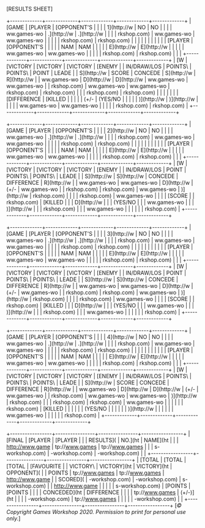 
[RESULTS SHEET]

+-------------+-------------+-------------+-------------+-------------+
| [GAME       | [PLAYER     | [OPPONENT'S |             |             |
| 1](http://w | NO          | NO          |             |             |
| ww.games-wo | .](http://w | .](http://w |             |             |
| rkshop.com) | ww.games-wo | ww.games-wo |             |             |
|             | rkshop.com) | rkshop.com) |             |             |
|             |             |             |             |             |
|             | [PLAYER     | [OPPONENT'S |             |             |
|             | NAM         | NAM         |             |             |
|             | E](http://w | E](http://w |             |             |
|             | ww.games-wo | ww.games-wo |             |             |
|             | rkshop.com) | rkshop.com) |             |             |
+-------------+-------------+-------------+-------------+-------------+
| [W          | [VICTORY    | [VICTORY    | [VICTORY    | [ENEMY      |
| IN/DRAW/LOS | POINTS\     | POINTS\     | POINT       | LEADE       |
| S](http://w | SCORE       | CONCEDE     | S](http://w | R](http://w |
| ww.games-wo | D](http://w | D](http://w | ww.games-wo | ww.games-wo |
| rkshop.com) | ww.games-wo | ww.games-wo | rkshop.com) | rkshop.com) |
|             | rkshop.com) | rkshop.com) |             |             |
|             |             |             | [DIFFERENCE | [KILLED     |
|             |             |             | (+/-        | (YES/NO     |
|             |             |             | )](http://w | )](http://w |
|             |             |             | ww.games-wo | ww.games-wo |
|             |             |             | rkshop.com) | rkshop.com) |
+-------------+-------------+-------------+-------------+-------------+

+-------------+-------------+-------------+-------------+-------------+
| [GAME       | [PLAYER     | [OPPONENT'S |             |             |
| 2](http://w | NO          | NO          |             |             |
| ww.games-wo | .](http://w | .](http://w |             |             |
| rkshop.com) | ww.games-wo | ww.games-wo |             |             |
|             | rkshop.com) | rkshop.com) |             |             |
|             |             |             |             |             |
|             | [PLAYER     | [OPPONENT'S |             |             |
|             | NAM         | NAM         |             |             |
|             | E](http://w | E](http://w |             |             |
|             | ww.games-wo | ww.games-wo |             |             |
|             | rkshop.com) | rkshop.com) |             |             |
+-------------+-------------+-------------+-------------+-------------+
| [W          | [VICTORY    | [VICTORY    | [VICTORY    | [ENEMY      |
| IN/DRAW/LOS | POINT       | POINTS\     | POINTS\     | LEADE       |
| S](http://w | S](http://w | CONCEDE     | DIFFERENCE  | R](http://w |
| ww.games-wo | ww.games-wo | D](http://w | (+/-        | ww.games-wo |
| rkshop.com) | rkshop.com) | ww.games-wo | )](http://w | rkshop.com) |
|             |             | rkshop.com) | ww.games-wo |             |
|             | [SCORE      |             | rkshop.com) | [KILLED     |
|             | D](http://w |             |             | (YES/NO     |
|             | ww.games-wo |             |             | )](http://w |
|             | rkshop.com) |             |             | ww.games-wo |
|             |             |             |             | rkshop.com) |
+-------------+-------------+-------------+-------------+-------------+

+-------------+-------------+-------------+-------------+-------------+
| [GAME       | [PLAYER     | [OPPONENT'S |             |             |
| 3](http://w | NO          | NO          |             |             |
| ww.games-wo | .](http://w | .](http://w |             |             |
| rkshop.com) | ww.games-wo | ww.games-wo |             |             |
|             | rkshop.com) | rkshop.com) |             |             |
|             |             |             |             |             |
|             | [PLAYER     | [OPPONENT'S |             |             |
|             | NAM         | NAM         |             |             |
|             | E](http://w | E](http://w |             |             |
|             | ww.games-wo | ww.games-wo |             |             |
|             | rkshop.com) | rkshop.com) |             |             |
+-------------+-------------+-------------+-------------+-------------+
| [W          | [VICTORY    | [VICTORY    | [VICTORY    | [ENEMY      |
| IN/DRAW/LOS | POINT       | POINTS\     | POINTS\     | LEADE       |
| S](http://w | S](http://w | CONCEDE     | DIFFERENCE  | R](http://w |
| ww.games-wo | ww.games-wo | D](http://w | (+/-        | ww.games-wo |
| rkshop.com) | rkshop.com) | ww.games-wo | )](http://w | rkshop.com) |
|             |             | rkshop.com) | ww.games-wo |             |
|             | [SCORE      |             | rkshop.com) | [KILLED     |
|             | D](http://w |             |             | (YES/NO     |
|             | ww.games-wo |             |             | )](http://w |
|             | rkshop.com) |             |             | ww.games-wo |
|             |             |             |             | rkshop.com) |
+-------------+-------------+-------------+-------------+-------------+

+-------------+-------------+-------------+-------------+-------------+
| [GAME       | [PLAYER     | [OPPONENT'S |             |             |
| 4](http://w | NO          | NO          |             |             |
| ww.games-wo | .](http://w | .](http://w |             |             |
| rkshop.com) | ww.games-wo | ww.games-wo |             |             |
|             | rkshop.com) | rkshop.com) |             |             |
|             |             |             |             |             |
|             | [PLAYER     | [OPPONENT'S |             |             |
|             | NAM         | NAM         |             |             |
|             | E](http://w | E](http://w |             |             |
|             | ww.games-wo | ww.games-wo |             |             |
|             | rkshop.com) | rkshop.com) |             |             |
+-------------+-------------+-------------+-------------+-------------+
| [W          | [VICTORY    | [VICTORY    | [VICTORY    | [ENEMY      |
| IN/DRAW/LOS | POINTS\     | POINTS\     | POINTS\     | LEADE       |
| S](http://w | SCORE       | CONCEDE     | DIFFERENCE  | R](http://w |
| ww.games-wo | D](http://w | D](http://w | (+/-        | ww.games-wo |
| rkshop.com) | ww.games-wo | ww.games-wo | )](http://w | rkshop.com) |
|             | rkshop.com) | rkshop.com) | ww.games-wo |             |
|             |             |             | rkshop.com) | [KILLED     |
|             |             |             |             | (YES/NO     |
|             |             |             |             | )](http://w |
|             |             |             |             | ww.games-wo |
|             |             |             |             | rkshop.com) |
+-------------+-------------+-------------+-------------+-------------+

+-----------------+----------------+----------------+-----------------+
| [FINAL          | [PLAYER        | [PLAYER        |                 |
| RESULTS](       | NO.](ht        | NAME](ht       |                 |
| http://www.game | tp://www.games | tp://www.games |                 |
| s-workshop.com) | -workshop.com) | -workshop.com) |                 |
+-----------------+----------------+----------------+-----------------+
| [TOTAL        | [TOTAL         | [TOTAL         | [FAVOURITE      |
| VICTORY\      | VICTORY](ht    | VICTORY](ht    | OPPONENT](      |
| POINTS        | tp://www.games | tp://www.games | http://www.game |
| SCORED](      | -workshop.com) | -workshop.com) | s-workshop.com) |
| http://www.game |                |                |                 |
| s-workshop.com) | [POINTS        | [POINTS        |                 |
|                 | CONCEDED](ht   | DIFFERENCE     |                 |
|                 | tp://www.games | (+/-)](ht      |                 |
|                 | -workshop.com) | tp://www.games |                 |
|                 |                | -workshop.com) |                 |
+-----------------+----------------+----------------+-----------------+
 [*© Copyright Games Workshop 2020. Permission to print for personal use only.*]
